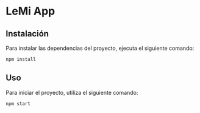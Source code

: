 # LeMi App

## Instalación
Para instalar las dependencias del proyecto, ejecuta el siguiente comando:

```
npm install
```

## Uso
Para iniciar el proyecto, utiliza el siguiente comando:
```
npm start
```
